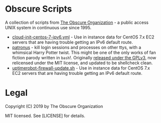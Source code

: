 Obscure Scripts
===============

A collection of scripts from [The Obscure Organization](https://www.obscure.org) - a public access UNIX system in continuous use since 1995.

* [cloud-init-centos-7-ipv6.yml](cloud-init-centos-7-ipv6.yml) - Use in instance data for CentOS 7.x EC2 servers that are having trouble getting an IPv6 default route. 
* [patronus](patronus) - kill login sessions and processes on other ttys, with a whimsical Harry Potter twist. This might be one of the only works of fan fiction parody written in `bash`!. Originally [released under the GPLv3](https://obscurerichard.wordpress.com/2007/09/06/harry-potter-shell-script-fan-fiction-in-celebration-of-my-35th-birthday/), now relicensed under the MIT license, and updated to be shellcheck clean.
* [uptimerobot-firewall-update.sh](uptimerobot-firewall-update.sh) - Use in instance data for CentOS 7.x EC2 servers that are having trouble getting an IPv6 default route. 

Legal
=====

Copyright (C) 2019 by The Obscure Organization

MIT licensed. See [LICENSE] for details.
